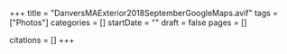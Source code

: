 +++
title = "DanversMAExterior2018SeptemberGoogleMaps.avif"
tags = ["Photos"]
categories = []
startDate = ""
draft = false
pages = []

citations = []
+++

